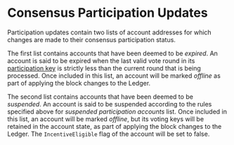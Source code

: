 # Consensus Participation Updates

Participation updates contain two lists of account addresses for which changes are
made to their consensus participation status.

The first list contains accounts that have been deemed to be _expired_. An account
is said to be expired when the last valid vote round in its [participation key](../keys/keys-participation.md)
is strictly less than the current round that is being processed. Once included in
this list, an account will be marked _offline_ as part of applying the block changes
to the Ledger.

The second list contains accounts that have been deemed to be _suspended_. An account
is said to be suspended according to the rules specified above for _suspended participation
accounts_ list. Once included in this list, an account will be marked _offline_,
but its voting keys will be retained in the account state, as part of applying
the block changes to the Ledger. The `IncentiveEligible` flag of the account will
be set to false.
